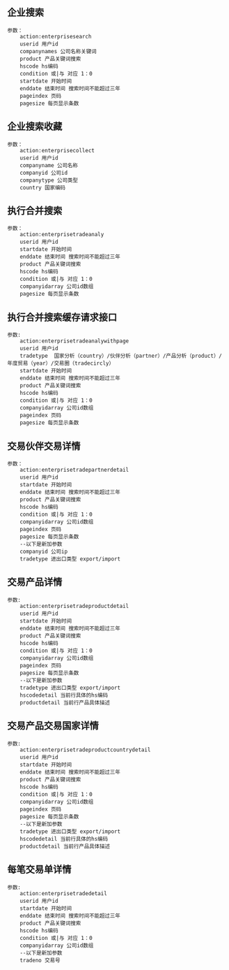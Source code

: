## 企业搜索
	参数：
		action:enterprisesearch
		userid 用户id
		companynames 公司名称关键词
		product 产品关键词搜索
		hscode hs编码
		condition 或|与 对应 1：0
		startdate 开始时间
		enddate 结束时间 搜索时间不能超过三年
		pageindex 页码
		pagesize 每页显示条数

## 企业搜索收藏
	参数：
		action:enterprisecollect
		userid 用户id
		companyname 公司名称
		companyid 公司id
		companytype 公司类型
		country 国家编码

##	执行合并搜索
	参数：
		action:enterprisetradeanaly
		userid 用户id
		startdate 开始时间
		enddate 结束时间 搜索时间不能超过三年
		product 产品关键词搜索
		hscode hs编码
		condition 或|与 对应 1：0
		companyidarray 公司id数组
		pagesize 每页显示条数

## 执行合并搜索缓存请求接口
	参数:
		action:enterprisetradeanalywithpage
		userid 用户id
		tradetype  国家分析（country）/伙伴分析（partner）/产品分析（product）/年度贸易（year）/交易圈（tradecircly）
		startdate 开始时间
		enddate 结束时间 搜索时间不能超过三年
		product 产品关键词搜索
		hscode hs编码
		condition 或|与 对应 1：0
		companyidarray 公司id数组
		pageindex 页码
		pagesize 每页显示条数

## 交易伙伴交易详情
	参数：
		action:enterprisetradepartnerdetail
		userid 用户id
		startdate 开始时间
		enddate 结束时间 搜索时间不能超过三年
		product 产品关键词搜索
		hscode hs编码
		condition 或|与 对应 1：0
		companyidarray 公司id数组
		pageindex 页码
		pagesize 每页显示条数
		--以下是新加参数
		companyid 公司ip
		tradetype 进出口类型 export/import

## 交易产品详情
	参数:
		action:enterprisetradeproductdetail
		userid 用户id
		startdate 开始时间
		enddate 结束时间 搜索时间不能超过三年
		product 产品关键词搜索
		hscode hs编码
		condition 或|与 对应 1：0
		companyidarray 公司id数组
		pageindex 页码
		pagesize 每页显示条数
		--以下是新加参数
		tradetype 进出口类型 export/import
		hscodedetail 当前行具体的hs编码
		productdetail 当前行产品具体描述

## 交易产品交易国家详情
	参数:
		action:enterprisetradeproductcountrydetail
		userid 用户id
		startdate 开始时间
		enddate 结束时间 搜索时间不能超过三年
		product 产品关键词搜索
		hscode hs编码
		condition 或|与 对应 1：0
		companyidarray 公司id数组
		pageindex 页码
		pagesize 每页显示条数
		--以下是新加参数
		tradetype 进出口类型 export/import
		hscodedetail 当前行具体的hs编码
		productdetail 当前行产品具体描述		

## 每笔交易单详情
	参数:
		action:enterprisetradedetail
		userid 用户id
		startdate 开始时间
		enddate 结束时间 搜索时间不能超过三年
		product 产品关键词搜索
		hscode hs编码
		condition 或|与 对应 1：0
		companyidarray 公司id数组
		--以下是新加参数
		tradeno 交易号









